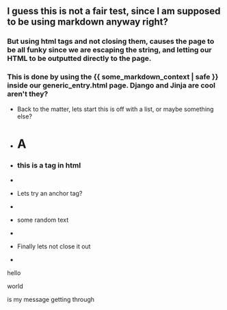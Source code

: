 ## I guess this is not a fair test, since I am supposed to be using markdown anyway right?

### But using html tags and not closing them, causes the page to be all funky since we are escaping the string, and letting our HTML to be outputted directly to the page.

### This is done by using the {{ some_markdown_context  | safe }} inside our generic_entry.html page. Django and Jinja are cool aren't they?

- Back to the matter, lets start this is off with a list, or maybe something else?

- <h1>A</h1>

- <h3> this is a tag in html

- </h3>

- Lets try an anchor tag?

- <a> 

- some random text

- </a>

- Finally lets not close it out

- <p>

hello

world

is my message getting through